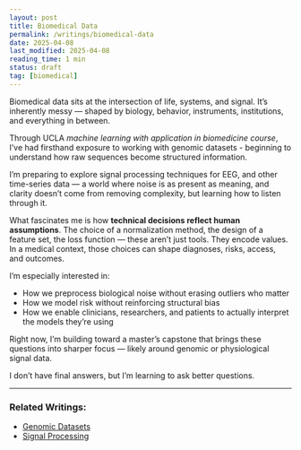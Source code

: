 ```yaml
---
layout: post
title: Biomedical Data
permalink: /writings/biomedical-data
date: 2025-04-08
last_modified: 2025-04-08
reading_time: 1 min
status: draft
tag: [biomedical]
---
```




Biomedical data sits at the intersection of life, systems, and signal. It’s inherently messy — shaped by biology, behavior, instruments, institutions, and everything in between.

Through UCLA *machine learning with application in biomedicine course*, I’ve had firsthand exposure to working with genomic datasets - beginning to understand how raw sequences become structured information. 

I’m preparing to explore signal processing techniques for EEG, and other time-series data — a world where noise is as present as meaning, and clarity doesn’t come from removing complexity, but learning how to listen through it.

What fascinates me is how **technical decisions reflect human assumptions**. The choice of a normalization method, the design of a feature set, the loss function — these aren’t just tools. They encode values. In a medical context, those choices can shape diagnoses, risks, access, and outcomes.


I’m especially interested in:
- How we preprocess biological noise without erasing outliers who matter
- How we model risk without reinforcing structural bias
- How we enable clinicians, researchers, and patients to actually interpret the models they’re using

Right now, I’m building toward a master’s capstone that brings these questions into sharper focus — likely around genomic or physiological signal data.

I don’t have final answers, but I’m learning to ask better questions.

---

### Related Writings:
- [Genomic Datasets](/writings/genomic-datasets)
- [Signal Processing](/writings/signal-processing)
